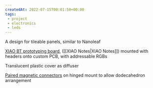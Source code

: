 ```yaml
---
createdAt: 2022-07-15T00:01:50+00:00
tags: 
 - project
 - electronics
 - leds
---
```


A design for tileable panels, similar to Nanoleaf 

[XIAO BT prototyping board](https://www.seeedstudio.com/Seeed-XIAO-BLE-nRF52840-p-5201.html), ([[XIAO Notes|XIAO Notes]]) mounted with headers onto custom PCB, with addressable RGBs  

Translucent plastic cover as diffuser
  
[Paired magnetic connectors](https://www.aliexpress.com/item/1005003079080793.html) on hinged mount to allow dodecahedron arrangement  
